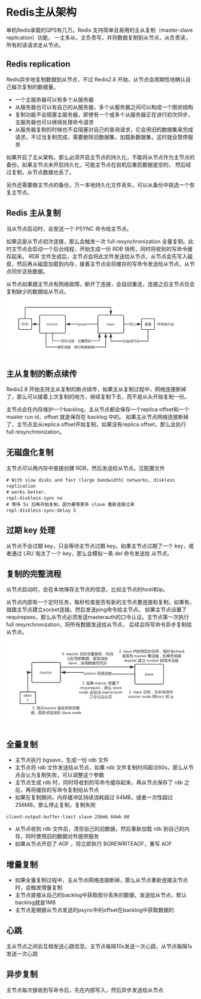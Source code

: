 # Redis主从架构
单机Redis承载的QPS有几万。Redis 支持简单且易用的主从复制（master-slave replication）功能，
一主多从，主负责写，并将数据复制到从节点，从负责读，所有的读请求走从节点。
## Redis replication
Redis异步地复制数据到从节点，不过 Redis2.8 开始，从节点会周期性地确认自己每次复制的数据量。 
* 一个主服务器可以有多个从服务器
* 从服务器也可以有自己的从服务器，多个从服务器之间可以构成一个图状结构
* 复制功能不会阻塞主服务器，即使有一个或多个从服务器正在进行初次同步，主服务器也可以继续处理命令请求
* 从服务器复制的时候也不会阻塞对自己的查询请求，它会用旧的数据集来完成请求，不过当复制完成，需要删除旧数据集，加载新数据集，这时就会暂停服务

如果开启了主从架构，那么必须开启主节点的持久化，不能将从节点作为主节点的备份。如果主节点未开启持久化，可能主节点在宕机后重启数据是空的，
然后经过复制，从节点数据也丢了。

另外还需要做主节点的备份，万一本地持久化文件丢失，可以从备份中挑选一个恢复主节点。
## Redis 主从复制
当从节点启动时，会发送一个 PSYNC 命令给主节点。

如果这是从节点初次连接，那么会触发一次 full resynchronization 全量复制。此时主节点会启动一个后台线程，开始生成一份 RDB 快照，同时将收到的写命令缓存起来。
RDB 文件生成后，主节点会将此文件发送给从节点，从节点会先写入磁盘，然后再从磁盘加载到内存，接着主节点会将缓存的写命令发送给从节点，从节点同步这些数据。

从节点如果跟主节点有网络故障，断开了连接，会自动重连，连接之后主节点仅会复制缺少的数据给从节点。
![Redis 主从复制](./doc.img/redis-master-slave-replication.png)

## 主从复制的断点续传
Redis2.8 开始支持主从复制的断点续传，如果主从复制过程中，网络连接断掉了，那么可以接着上次复制的地方，继续复制下去，而不是从头开始复制一份。

主节点会在内存维护一个backlog，主从节点都会保存一个replica offset和一个master run id，offset 就是保存在 backlog 中的。
如果主从节点网络连接断掉了，主节点会从replica offset开始复制，如果没有replica offset，那么会执行 full resynchronization。

## 无磁盘化复制
主节点可以再内存中直接创建 RDB，然后发送给从节点。见配置文件
```
# With slow disks and fast (large bandwidth) networks, diskless replication
# works better.
repl-diskless-sync no
# 等待 5s 后再开始复制，因为要等更多 slave 重新连接过来
repl-diskless-sync-delay 5
```
## 过期 key 处理
从节点不会过期 key，只会等待主节点过期 key。如果主节点过期了一个 key，或者通过 LRU 淘汰了一个 key，那么会模拟一条 del 命令发送给 从节点。
## 复制的完整流程
从节点启动时，会在本地保存主节点的信息，比如主节点的host和ip。

从节点内部有一个定时任务，每秒检查是否有新的主节点要连接和复制，如果有，就跟主节点建立socket连接。然后发送ping命令给主节点。
如果主节点设置了requirepass，那么从节点必须发送masterauth的口令认证。主节点第一次执行 full resynchronization，将所有数据发送给从节点，
后续会将写命令异步复制给从节点。
![复制的完整流程](./doc.img/redis-master-slave-replication-detail.png)

## 全量复制
* 主节点执行 bgsave，生成一份 rdb 文件
* 主节点将 rdb 文件发送给从节点，如果 rdb 文件复制时间超过60s，那么从节点会认为复制失败，可以调整这个参数
* 主节点生成 rdb 时，同时将收到的写命令缓存起来，再从节点保存了 rdb 之后，再将缓存的写命令复制给从节点
* 如果在复制期间，内存缓冲区持续消耗超过 64MB，或者一次性超过 256MB，那么停止复制，复制失败
```
client-output-buffer-limit slave 256mb 64mb 60
```
* 从节点收到 rdb 文件后，清空自己的旧数据，然后重新加载 rdb 到自己的内存，同时使用旧的数据对外提供服务
* 如果从节点开启了 AOF ，将立即执行 BGREWRITEAOF，重写 AOF

## 增量复制
* 如果全量复制过程中，主从节点网络连接断掉，那么从节点重新连接主节点时，会触发增量复制
* 主节点直接从自己的backlog中获取部分丢失的数据，发送给从节点，默认backlog就是1MB
* 主节点是根据从节点发送的psync中的offset在backlog中获取数据的

## 心跳
主从节点之间会互相发送心跳信息。主节点每隔10s发送一次心跳，从节点每隔1s发送一次心跳

## 异步复制
主节点每次接收到写命令后，先在内部写入，然后异步发送给从节点